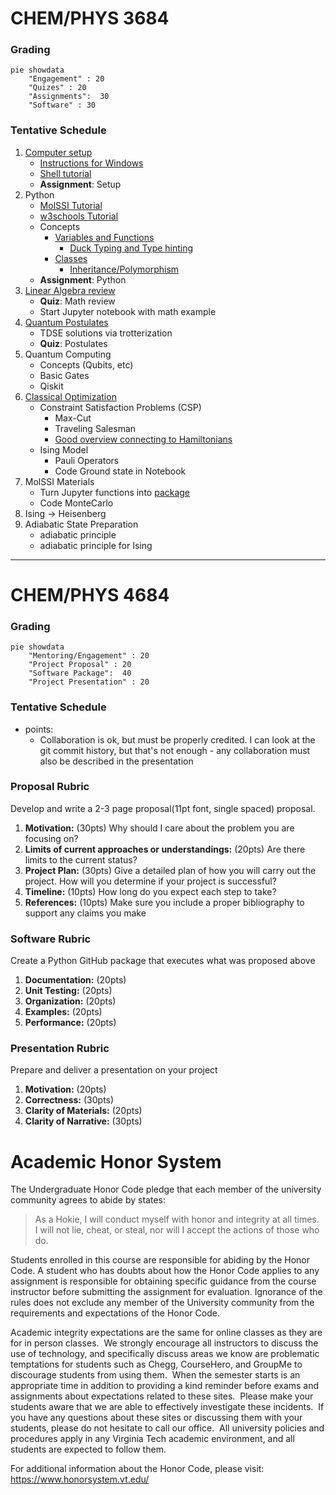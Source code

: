 # CHEM/PHYS 3684

### Grading
```mermaid
pie showdata
	"Engagement" : 20
	"Quizes" : 20
	"Assignments":  30
	"Software" : 30
```

### Tentative Schedule
1. [Computer setup](https://chem-phys-x684.github.io/python-package-best-practices/setup.html)
	- [Instructions for Windows](https://chem-phys-x684.github.io/python-package-best-practices/setup.html#WSL-install)
	- [Shell tutorial](https://swcarpentry.github.io/shell-novice/)
	- **Assignment**: Setup
1. Python
	- [MolSSI Tutorial](https://education.molssi.org/python_scripting_cms/01-introduction/index.html)
	- [w3schools Tutorial](https://www.w3schools.com/python/default.asp)
	- Concepts
		- [Variables and Functions](https://www.w3schools.com/python/python_variables.asp)
			- [Duck Typing and Type hinting](https://chem-phys-x684.github.io/python-package-best-practices/06-type-hinting/index.html)
		- [Classes](https://www.w3schools.com/python/python_classes.asp)
			- [Inheritance/Polymorphism](https://www.w3schools.com/python/python_inheritance.asp)
	- **Assignment**: Python 
3. [Linear Algebra review](<./Linear Algebra.md>) 
	- **Quiz**: Math review
	- Start Jupyter notebook with math example
4. [Quantum Postulates](Postulates/README.md)  
	- TDSE solutions via trotterization
	- **Quiz**: Postulates
5. Quantum Computing
	- Concepts (Qubits, etc)
	- Basic Gates
	- Qiskit
6. [Classical Optimization](CSP/README.md)
	- Constraint Satisfaction Problems (CSP)
		- Max-Cut
		- Traveling Salesman
		- [Good overview connecting to Hamiltonians](https://arxiv.org/pdf/1501.07030.pdf)
	- Ising Model
		- Pauli Operators
		- Code Ground state in Notebook
7. MolSSI Materials
	- Turn Jupyter functions into [package](https://chem-phys-x684.github.io/python-package-best-practices/01-package-setup/index.html)
	- Code MonteCarlo
8. Ising $\rightarrow$ Heisenberg 
9. Adiabatic State Preparation
	- adiabatic principle
	- adiabatic principle for Ising


---

# CHEM/PHYS 4684 

### Grading
```mermaid
pie showdata
	"Mentoring/Engagement" : 20
	"Project Proposal" : 20
	"Software Package":  40
	"Project Presentation" : 20
```

### Tentative Schedule
- points:
	- Collaboration is ok, but must be properly credited. I can look at the git commit history, but that's not enough - any collaboration must also be described in the presentation

### Proposal Rubric
Develop and write a 2-3 page proposal(11pt font, single spaced) proposal.

1. **Motivation:**  (30pts) 
   Why should I care about the problem you are focusing on? 
2. **Limits of current approaches or understandings:** (20pts) 
   Are there limits to the current status?
3. **Project Plan:** (30pts) 
   Give a detailed plan of how you will carry out the project. How will you determine if your project is successful?
4. **Timeline:** (10pts) 
   How long do you expect each step to take?
5. **References:** (10pts) 
   Make sure you include a proper bibliography to support any claims you make

### Software Rubric
Create a Python GitHub package that executes what was proposed above
1. **Documentation:** (20pts)
2. **Unit Testing:** (20pts)
3. **Organization:** (20pts)
4. **Examples:** (20pts)
5. **Performance:** (20pts)


### Presentation Rubric
Prepare and deliver a presentation on your project
1. **Motivation:** (20pts)
1. **Correctness:** (30pts)
2. **Clarity of Materials:** (20pts)
2. **Clarity of Narrative:** (30pts)


# Academic Honor System
The Undergraduate Honor Code pledge that each member of the university community agrees to abide by states:

>As a Hokie, I will conduct myself with honor and integrity at all times.  I will not lie, cheat, or steal, nor will I accept the actions of those who do.

Students enrolled in this course are responsible for abiding by the Honor Code. A student who has doubts about how the Honor Code applies to any assignment is responsible for obtaining specific guidance from the course instructor before submitting the assignment for evaluation. Ignorance of the rules does not exclude any member of the University community from the requirements and expectations of the Honor Code. 

Academic integrity expectations are the same for online classes as they are for in person classes.  We strongly encourage all instructors to discuss the use of technology, and specifically discuss areas we know are problematic temptations for students such as Chegg, CourseHero, and GroupMe to discourage students from using them.  When the semester starts is an appropriate time in addition to providing a kind reminder before exams and assignments about expectations related to these sites.  Please make your students aware that we are able to effectively investigate these incidents.  If you have any questions about these sites or discussing them with your students, please do not hesitate to call our office.  All university policies and procedures apply in any Virginia Tech academic environment, and all students are expected to follow them.

For additional information about the Honor Code, please visit: https://www.honorsystem.vt.edu/